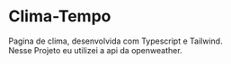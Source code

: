 # Clima-Tempo
Pagina de  clima, desenvolvida com Typescript e Tailwind. <br>
Nesse Projeto eu utilizei a api da openweather.
